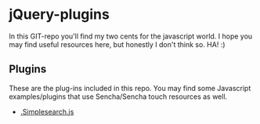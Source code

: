 jQuery-plugins
==============

In this GIT-repo you'll find my two cents for the javascript world. I hope you may find useful resources here, but honestly I don't think so. HA! :)

Plugins
-------

These are the plug-ins included in this repo. You may find some Javascript examples/plugins that use Sencha/Sencha touch resources as well.

* [.Simplesearch.js](http://davidsilveira.me/scripts/jQuery-plugins/index.html)
